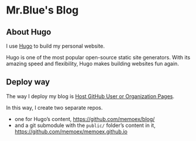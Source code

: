 # Mr.Blue's Blog

## About Hugo

I use [Hugo](https://gohugo.io/) to build my personal website. 

Hugo is one of the most popular open-source static site generators. With its amazing speed and flexibility, Hugo makes building websites fun again.

## Deploy way

The way I deploy my blog is [Host GitHub User or Organization Pages](https://gohugo.io/hosting-and-deployment/hosting-on-github/#host-github-user-or-organization-pages).

In this way, I create two separate repos.
  - one for Hugo’s content, https://github.com/memoex/blog/
  - and a git submodule with the `public/` folder’s content in it, https://github.com/memoex/memoex.github.io
